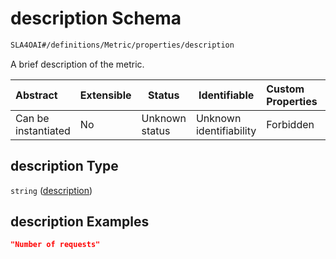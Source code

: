 # description Schema

```txt
SLA4OAI#/definitions/Metric/properties/description
```

A brief description of the metric.


| Abstract            | Extensible | Status         | Identifiable            | Custom Properties | Additional Properties | Access Restrictions | Defined In                                                                       |
| :------------------ | ---------- | -------------- | ----------------------- | :---------------- | --------------------- | ------------------- | -------------------------------------------------------------------------------- |
| Can be instantiated | No         | Unknown status | Unknown identifiability | Forbidden         | Allowed               | none                | [SLA4OAI.schema.json\*](../SLA4OAI.schema.json "open original schema") |

## description Type

`string` ([description](sla4oai-definitions-metric-properties-description.md))

## description Examples

```json
"Number of requests"
```
